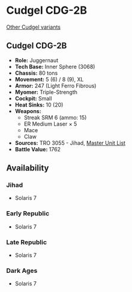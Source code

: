 # Cudgel CDG-2B

[Other Cudgel variants](../cudgel.md)

## Cudgel CDG-2B
- **Role:** Juggernaut
- **Tech Base:** Inner Sphere (3068)
- **Chassis:** 80 tons
- **Movement:** 5 (6) / 8 (9), XL
- **Armor:** 247 (Light Ferro Fibrous)
- **Myomer:** Triple-Strength
- **Cockpit:** Small
- **Heat Sinks:** 10 (20)
- **Weapons:**
  - Streak SRM 6 (ammo: 15)
  - ER Medium Laser × 5
  - Mace
  - Claw
- **Sources:** TRO 3055 - Jihad, [Master Unit List](http://masterunitlist.info/Unit/Details/768/cudgel-cdg-2b)
- **Battle Value:** 1762

## Availability

### Jihad
- Solaris 7

### Early Republic
- Solaris 7

### Late Republic
- Solaris 7

### Dark Ages
- Solaris 7

